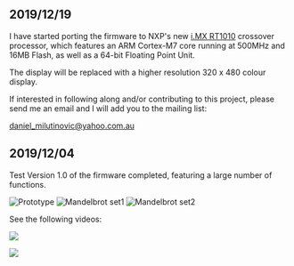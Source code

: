 ## 2019/12/19

I have started porting the firmware to NXP's new [i.MX RT1010](https://www.nxp.com/design/development-boards/i.mx-evaluation-and-development-boards/i.mx-rt1010-evaluation-kit:MIMXRT1010-EVK) 
crossover processor, which features an ARM Cortex-M7 core running at 500MHz and 16MB Flash, as well as a 64-bit Floating Point Unit. 

The display will be replaced with a higher resolution 320 x 480 colour display. 

If interested in following along and/or contributing to this project, please send me an email and I will add you to the mailing list:

daniel_milutinovic@yahoo.com.au

## 2019/12/04

Test Version 1.0 of the firmware completed, featuring a large number of functions. 

![Prototype](https://live.staticflickr.com/65535/49206023653_9760183c1b.jpg) 
![Mandelbrot set1](https://live.staticflickr.com/65535/49136352892_b0159df85d_w.jpg) ![Mandelbrot set2](https://live.staticflickr.com/65535/49206026533_c374309a02_w.jpg)

See the following videos:

[![](http://img.youtube.com/vi/Ev7-7Hwkang/0.jpg)](http://www.youtube.com/watch?v=Ev7-7Hwkang "Drawing Fractals 1 - The Mandelbrot set Part 1")

[![](http://img.youtube.com/vi/rj_wxCEUXyc/0.jpg)](http://www.youtube.com/watch?v=rj_wxCEUXyc "Drawing Fractals 2 - The Mandelbrot set Part 2")



